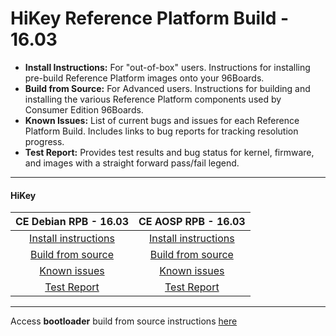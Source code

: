 # HiKey Reference Platform Build - 16.03

- **Install Instructions:** For "out-of-box" users. Instructions for installing pre-build Reference Platform images onto your 96Boards.
- **Build from Source:** For Advanced users. Instructions for building and installing the various Reference Platform components used by Consumer Edition 96Boards.
- **Known Issues:** List of current bugs and issues for each Reference Platform Build. Includes links to bug reports for tracking resolution progress.
- **Test Report:** Provides test results and bug status for kernel, firmware, and images with a straight forward pass/fail legend.

***

#### HiKey



|   **CE Debian RPB - 16.03**   |    **CE AOSP RPB - 16.03**  |
|:-----------------------------:|:---------------------------:|
|    <a href="https://github.com/96boards/documentation/wiki/HiKey-RP-Download#your-build-choice" target="_blank">Install instructions</a>   |   <a href="https://github.com/96boards/documentation/wiki/HiKey-RP-Download#your-build-choice-1" target="_blank">Install instructions</a>  |
|    <a href="https://github.com/linaro/documentation/wiki/HiKey-RPB-Debian-Build-Source-16.03" target="_blank">Build from source</a>      |    <a href="https://github.com/linaro/documentation/wiki/HiKey-RPB-AOSP-Build-Source-16.03" target="_blank">Build from source</a>    |
|       [Known issues](https://github.com/linaro/documentation/wiki/RPB-16.03-Known-Issues#hikey)        |      [Known issues](https://github.com/linaro/documentation/wiki/RPB-16.03-Known-Issues#hikey)       |
|        [Test Report](https://builds.96boards.org/releases/reference-platform/debian/hikey/16.03/CE-Debian-RPB-16.03-HiKey-TestReport.pdf)        |       [Test Report](http://builds.96boards.org/releases/reference-platform/aosp/hikey/16.03/CE-AOSP-RPB-16.03-HiKey-TestReport.pdf)       |


***

Access **bootloader** build from source instructions [here](https://github.com/Linaro/documentation/wiki/Reference-Platform-Bootloader-Hikey#building-from-source) 
